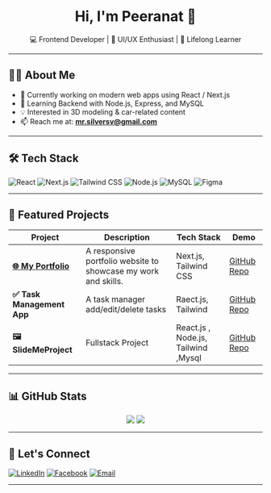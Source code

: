 <h1 align="center">Hi, I'm Peeranat 👋</h1>

<p align="center">
  💻 Frontend Developer | 🎨 UI/UX Enthusiast | 🌱 Lifelong Learner
</p>

---

## 🧑‍💻 About Me

- 🔭 Currently working on modern web apps using React / Next.js  
- 🌱 Learning Backend with Node.js, Express, and MySQL  
- 💡 Interested in 3D modeling & car-related content  
- 📫 Reach me at: **mr.silversv@gmail.com**

---

## 🛠️ Tech Stack

![React](https://img.shields.io/badge/-React-61DAFB?style=flat&logo=react&logoColor=000)
![Next.js](https://img.shields.io/badge/-Next.js-000000?style=flat&logo=next.js)
![Tailwind CSS](https://img.shields.io/badge/-TailwindCSS-38B2AC?style=flat&logo=tailwind-css)
![Node.js](https://img.shields.io/badge/-Node.js-339933?style=flat&logo=node.js&logoColor=white)
![MySQL](https://img.shields.io/badge/-MySQL-00758F?style=flat&logo=mysql&logoColor=white)
![Figma](https://img.shields.io/badge/-Figma-F24E1E?style=flat&logo=figma&logoColor=white)

---

## 🚀 Featured Projects

| Project | Description | Tech Stack | Demo |
|--------|-------------|------------|------|
| **[🌐 My Portfolio](https://my-web-portforlio.vercel.app/)** | A responsive portfolio website to showcase my work and skills. | Next.js, Tailwind CSS | [GitHub Repo](https://github.com/MrzSilver/my-web-portforlio) |
| **✅ Task Management App** | A task manager  add/edit/delete tasks | Raect.js, Tailwind | [GitHub Repo](https://github.com/MrzSilver/task-management-app) |
| **🖼 SlideMeProject** | Fullstack Project | React.js , Node.js, Tailwind ,Mysql| [GitHub Repo](https://github.com/MrzSilver/SlideMeProject) |

---

## 📊 GitHub Stats

<p align="center">
  <img src="https://github-readme-stats.vercel.app/api?username=MrzSilver&show_icons=true&theme=radical" />
  <img src="https://github-readme-stats.vercel.app/api/top-langs/?username=MrzSilver&layout=compact&theme=radical" />
</p>

---

## 🙌 Let's Connect

[![LinkedIn](https://img.shields.io/badge/-LinkedIn-blue?style=flat&logo=linkedin)](https://www.linkedin.com/)
[![Facebook](https://img.shields.io/badge/Facebook-1877F2?style=flat&logo=facebook&logoColor=white)](https://www.facebook.com/)
[![Email](https://img.shields.io/badge/Email-D14836?style=flat&logo=gmail&logoColor=white)](mailto:mr.silversv@gmail.com)

---
